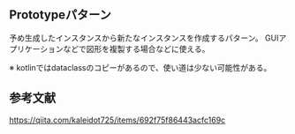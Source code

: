 ## Prototypeパターン
予め生成したインスタンスから新たなインスタンスを作成するパターン。
GUIアプリケーションなどで図形を複製する場合などに使える。

※ kotlinではdataclassのコピーがあるので、使い道は少ない可能性がある。
## 参考文献
https://qiita.com/kaleidot725/items/692f75f86443acfc169c
